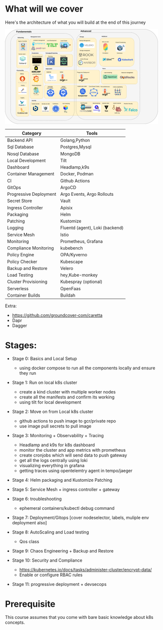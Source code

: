 # What will we cover

Here's the architecture of what you will build at the end of this journey

![apolloflavor2](images/apollo11-flavor2-project.drawio.png)

| Category | Tools |
|---|---|
| Backend API |  Golang,Python |
| Sql Database| Postgres,Mysql |
| Nosql Database | MongoDB | 
| Local Development | Tilt |
| Dashboard | Headlamp,k9s |
| Container Management | Docker, Podman |
| CI | Github Actions |
| GitOps | ArgoCD |
| Progressive Deployment | Argo Events, Argo Rollouts |
| Secret Store | Vault |
| Ingress Controller | Apisix |
| Packaging | Helm |
| Patching | Kustomize |
| Logging | Fluentd (agent), Loki (backend) |
| Service Mesh | Istio |
| Monitoring | Prometheus, Grafana |    
| Compliance Monitoring | kubebench |
| Policy Engine | OPA/Kyverno |
| Policy Checker | Kubescape |
| Backup and Restore | Velero |
| Load Testing | hey,Kube-monkey |
| Cluster Provisioning | Kubespray (optional) |
| Serverless | OpenFaas |
| Container Builds | Buildah |

Extra:

- https://github.com/groundcover-com/caretta
- Dapr
- Dagger


# Stages:

- Stage 0: Basics and Local Setup
    - using docker compose to run all the components locally and ensure they run

- Stage 1: Run on local k8s cluster
    - create a kind cluster with multiple worker nodes
    - create all the manifests and confirm its working
    - using tilt for local development
    
- Stage 2: Move on from Local k8s cluster
    - github actions to push image to gcr/private repo
    - use image pull secrets to pull image

- Stage 3: Monitoring + Observability + Tracing 
    - Headlamp and k9s for k8s dashboard
    - monitor the cluster and app metrics with prometheus
    - create cronjobs which will send data to push gateway
    - get all the logs centrally using loki
    - visualizing everything in grafana
    - getting traces using opentelemtry agent in tempo/jaeger

- Stage 4: Helm packaging and Kustomize Patching

- Stage 5: Service Mesh + ingress controller + gateway

- Stage 6: troubleshooting
    - ephemeral containers/kubectl debug command

- Stage 7: Deployment/Gitops [cover nodeselector, labels, muliple env deployment also]

- Stage 8: AutoScaling and Load testing
    - Qos class

- Stage 9: Chaos Engineering + Backup and Restore

- Stage 10: Security and Compliance
    - https://kubernetes.io/docs/tasks/administer-cluster/encrypt-data/
    - Enable or configure RBAC rules

- Stage 11: progressive deployment + devsecops


# Prerequisite

This course assumes that you come with bare basic knowledge about k8s concepts. 
